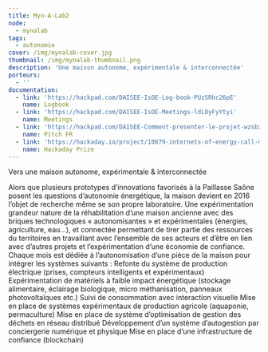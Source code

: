```yaml
---
title: Myn-A-Lab2
node:
  - mynalab
tags:
  - autonomie
cover: /img/mynalab-cover.jpg
thumbnail: /img/mynalab-thumbnail.png
description: 'Une maison autonome, expérimentale & interconnectée'
porteurs:
  - ''
documentation:
  - link: 'https://hackpad.com/DAISEE-IsOE-Log-book-PUz5Rhc26pE'
    name: Logbook
  - link: 'https://hackpad.com/DAISEE-IsOE-Meetings-ldL8yFyYtyi'
    name: Meetings
  - link: 'https://hackpad.com/DAISEE-Comment-presenter-le-projet-wzsbznK1HSO'
    name: Pitch FR
  - link: 'https://hackaday.io/project/10879-internets-of-energy-call-me-daisee'
    name: Hackaday Prize
---
```


Vers une maison autonome, expérimentale & interconnectée

Alors que plusieurs prototypes d’innovations favorisés à la Paillasse Saône posent les questions d’autonomie énergétique, la maison devient en 2016 l’objet de recherche même se son propre laboratoire.
Une expérimentation grandeur nature de la réhabilitation d’une maison ancienne avec des briques technologiques « autonomisantes » et expérimentales (énergies, agriculture, eau…), et connectée permettant de tirer partie des ressources du territoires en travaillant avec l’ensemble de ses acteurs et d’être en lien avec d’autres projets et l’expérimentation d’une économie de confiance.
Chaque mois est dédiée à l’autonomisation d’une pièce de la maison pour intégrer les systèmes suivants :
Refonte du système de production électrique (prises, compteurs intelligents et expérimentaux)
Expérimentation de matériels à faible impact énergétique (stockage alimentaire, éclairage biologique, micro méthanisation, panneaux photovoltaïques etc.)
Suivi de consommation avec interaction visuelle
Mise en place de systèmes expérimentaux de production agricole (aquaponie, permaculture)
Mise en place de système d’optimisation de gestion des déchets en réseau distribué
Développement d’un système d’autogestion par conciergerie numérique et physique
Mise en place d’une infrastructure de confiance (blockchain)
